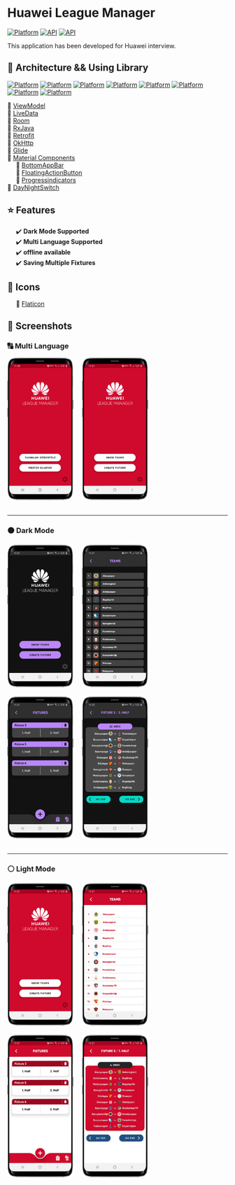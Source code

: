# Huawei League Manager

[![Platform](https://img.shields.io/badge/Platform-Android-yellow.svg)](https://www.android.com)
[![API](https://img.shields.io/badge/API-21%2B-brightgreen.svg?style=flat)](https://android-arsenal.com/api?level=21)
[![API](https://img.shields.io/badge/Download-apk-red.svg?style=flat)](https://github.com/ahmetgezici/HuaweiLeagueManager/releases/download/1.0/HuaweiLeagueManager.apk)

This application has been developed for Huawei interview.

## 🔧 Architecture && Using Library

[![Platform](https://img.shields.io/badge/MVVM-7C616C.svg)](https://developer.android.com/jetpack/guide)
[![Platform](https://img.shields.io/badge/ViewModel-3066BE.svg)](https://developer.android.com/topic/libraries/architecture/viewmodel)
[![Platform](https://img.shields.io/badge/LiveData-8884FF.svg)](https://developer.android.com/topic/libraries/architecture/livedata)
[![Platform](https://img.shields.io/badge/RxJava-6D2E46.svg)](https://github.com/ReactiveX/RxJava)
[![Platform](https://img.shields.io/badge/Room-DACC3E.svg)](https://developer.android.com/training/data-storage/room)
[![Platform](https://img.shields.io/badge/Refrofit-E4572E.svg)](https://square.github.io/retrofit)
[![Platform](https://img.shields.io/badge/ViewBinding-E4B4C2.svg)](https://developer.android.com/topic/libraries/view-binding)
[![Platform](https://img.shields.io/badge/MaterialDesing-7D1538.svg)](https://material.io/components)

🔹   [ViewModel](https://developer.android.com/topic/libraries/architecture/viewmodel) <br>
🔹   [LiveData](https://developer.android.com/topic/libraries/architecture/livedata) <br>
🔹   [Room](https://developer.android.com/training/data-storage/room) <br>
🔹   [RxJava](https://github.com/ReactiveX/RxJava) <br>
🔹   [Retrofit](https://square.github.io/retrofit/) <br>
🔹   [OkHttp](https://square.github.io/okhttp/) <br>
🔹   [Glide](https://github.com/bumptech/glide) <br>
🔹   [Material Components](https://material.io/components) <br>
&nbsp;&nbsp;&nbsp;&nbsp; 🔸   [BottomAppBar](https://material.io/components/app-bars-bottom) <br>
&nbsp;&nbsp;&nbsp;&nbsp; 🔸   [FloatingActionButton](https://material.io/components/buttons-floating-action-button) <br>
&nbsp;&nbsp;&nbsp;&nbsp; 🔸   [Progressindicators](https://material.io/components/progress-indicators) <br>
🔹   [DayNightSwitch](https://github.com/Mahfa/DayNightSwitch)

## ⭐️ Features
&nbsp;&nbsp;&nbsp;&nbsp; ✔️ <b>Dark Mode Supported</b><br>
&nbsp;&nbsp;&nbsp;&nbsp; ✔️ <b>Multi Language Supported</b><br>
&nbsp;&nbsp;&nbsp;&nbsp; ✔️ <b>offline available</b><br>
&nbsp;&nbsp;&nbsp;&nbsp; ✔️ <b>Saving Multiple Fixtures</b><br>

## 💠 Icons
&nbsp;&nbsp;&nbsp;&nbsp; 💯  [Flaticon](https://www.flaticon.com)

## 📱 Screenshots

### 🔠 Multi Language

<img src="https://github.com/ahmetgezici/HuaweiLeagueManager/blob/master/Screenshots/HomePage-LightMode-Turkish.png?raw=true" width=30% /> &nbsp;&nbsp;&nbsp; <img src="https://github.com/ahmetgezici/HuaweiLeagueManager/blob/master/Screenshots/HomePage-LightMode.png?raw=true" width=30% />
<br><br>

---
### ⚫ Dark Mode

<img src="https://github.com/ahmetgezici/HuaweiLeagueManager/blob/master/Screenshots/HomePage-DarkMode.png?raw=true" width=30%/> &nbsp;&nbsp;&nbsp; <img src="https://github.com/ahmetgezici/HuaweiLeagueManager/blob/master/Screenshots/TeamsPage-DarkMode.png?raw=true" width=30%/>
<br><br>
<img src="https://github.com/ahmetgezici/HuaweiLeagueManager/blob/master/Screenshots/CreateFixturePage-DarkMode.png?raw=true" width=30%/> &nbsp;&nbsp;&nbsp; <img src="https://github.com/ahmetgezici/HuaweiLeagueManager/blob/master/Screenshots/FixturePage-DarkMode.png?raw=true" width=30%/>
<br><br>

---
### ⚪ Light Mode

<img src="https://github.com/ahmetgezici/HuaweiLeagueManager/blob/master/Screenshots/HomePage-LightMode.png?raw=true" width=30%/> &nbsp;&nbsp;&nbsp; <img src="https://github.com/ahmetgezici/HuaweiLeagueManager/blob/master/Screenshots/TeamsPage-LightMode.png?raw=true" width=30%/>
<br><br>
<img src="https://github.com/ahmetgezici/HuaweiLeagueManager/blob/master/Screenshots/CreateFixturePage-LightMode.png?raw=true" width=30%/> &nbsp;&nbsp;&nbsp; <img src="https://github.com/ahmetgezici/HuaweiLeagueManager/blob/master/Screenshots/FixturePage-LightMode.png?raw=true" width=30%/>